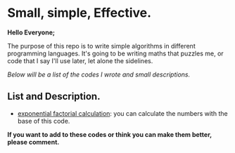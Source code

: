 # Small, simple, Effective.

**Hello Everyone;**

The purpose of this repo is to write simple algorithms in different programming languages.
It's going to be writing maths that puzzles me, or code that I say I'll use later, let alone the sidelines.

*Below will be a list of the codes I wrote and small descriptions.*

## List and Description.

- [exponential factorial calculation](https://github.com/FurkanHuman/Small-Single-Page-Algorithms/blob/master/Python/exponential-numbered-factor-calc.py "exponential factorial calculation"):
you can calculate the numbers with the base of this code.

**If you want to add to these codes or think you can make them better, please comment.**
